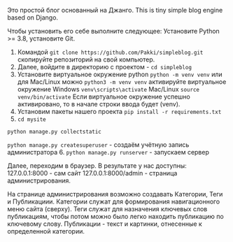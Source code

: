 Это простой блог основанный на Джанго.
This is tiny simple blog engine based on Django.


Чтобы установить его себе выполните следующее:
Установите Python >= 3.8, установите Git.


1. Командой ```git clone https://github.com/Pakki/simpleblog.git``` скопируйте репозиторий на свой компьютер.
2. Далее, войдите в директорию с проектом - ```cd simpleblog```
3. Установите виртуальное окружение python
        ```python -m venv venv```
      или для Mac/Linux можно ```python3 -m venv venv```
      активируйте виртуальное окружение
      Windows ```venv\scripts\activate```
      Mac/Linux ```source venv/bin/activate```
      Если виртуальное окружение успешно активировано, то в начале строки ввода будет (venv).
4. Установим пакеты нашего проекта ```pip install -r requirements.txt```
5. ```cd mysite```

```python manage.py collectstatic```

```python manage.py createsuperuser``` - создаём учётную запись администратора
6. ```python manage.py runserver``` - запускаем сервер

Далее, переходим в браузер.
В результате у нас доступны: 127.0.0.1:8000 - сам сайт
127.0.0.1:8000/admin - страница администрирования.

На странице администрирования возможно создавать Категории, Теги и Публикациии.
Категории служат для формирования навигационного меню сайта (сверху).
Теги служат для назначения ключевых слов публикациям, чтобы потом можно было легко находить публикацию по ключевому слову.
Публикации - текст и картинки, отнесенные к определенной категории.
